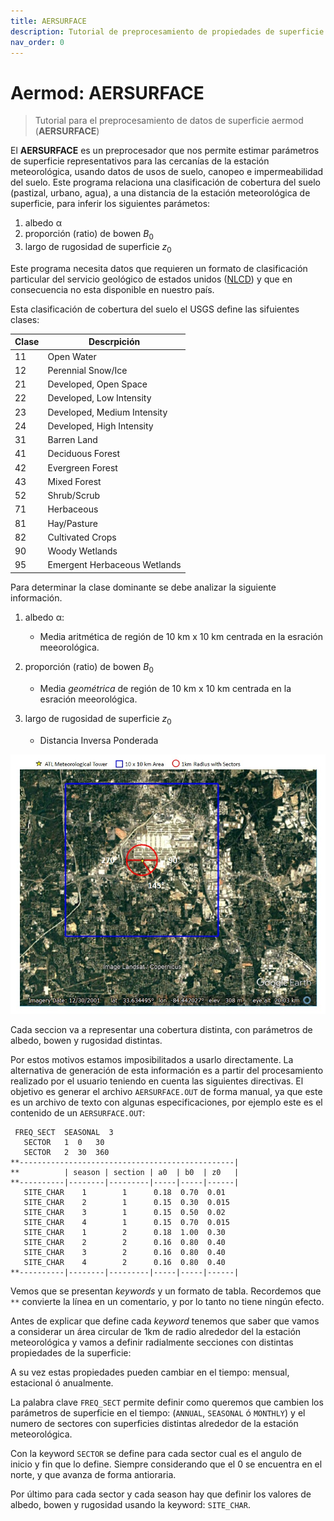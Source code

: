 ```yaml
---
title: AERSURFACE
description: Tutorial de preprocesamiento de propiedades de superficie.
nav_order: 0
---
```



# Aermod: AERSURFACE

> Tutorial para el preprocesamiento de datos de superficie aermod (**AERSURFACE**)


El **AERSURFACE** es un preprocesador que nos permite estimar parámetros de superficie representativos para las cercanías de la estación meteorológica, usando datos de usos de suelo, canopeo e impermeabilidad del suelo.
Este programa relaciona una clasificación de cobertura del suelo (pastizal, urbano, agua), a una distancia de la estación meteorológica de superficie, para inferir los siguientes parámetos:

1. albedo &alpha;
2. proporción (ratio) de bowen $B_{0}$
3. largo de rugosidad de superficie $z_{0}$ 

Este programa necesita datos que requieren un formato de clasificación particular del servicio geológico de estados unidos ([NLCD](https://www.mrlc.gov/)) y que en consecuencia no esta disponible en nuestro país. 

Esta clasificación de cobertura del suelo el USGS define las sifuientes clases:


<!-- https://grasswiki.osgeo.org/wiki/File:NLCD_2016_Land_Cover_example.png -->
|Clase|Descrpición|
|---|---|
11|Open Water
12|Perennial Snow/Ice
21|Developed, Open Space
22|Developed, Low Intensity
23|Developed, Medium Intensity
24|Developed, High Intensity
31|Barren Land
41|Deciduous Forest
42|Evergreen Forest
43|Mixed Forest
52|Shrub/Scrub
71|Herbaceous
81|Hay/Pasture
82|Cultivated Crops
90|Woody Wetlands
95|Emergent Herbaceous Wetlands

Para determinar la clase dominante se debe analizar la siguiente información.

1. albedo &alpha;:
    - Media aritmética de región de 10 km x 10 km centrada en la esración meeorológica. 

2. proporción (ratio) de bowen $B_{0}$
   - Media *geométrica* de región de 10 km x 10 km centrada en la esración meeorológica.
 
3. largo de rugosidad de superficie $z_{0}$
   - Distancia Inversa Ponderada

![aersurface_radio](imgs/aersurface_radio.png)

Cada seccion va a representar una cobertura distinta, con parámetros de albedo, bowen y rugosidad distintas. 

Por estos motivos estamos imposibilitados a usarlo directamente.
La alternativa de generación de esta información es a partir del procesamiento realizado por el usuario teniendo en cuenta las siguientes directivas. El objetivo es generar el archivo ``AERSURFACE.OUT`` de forma manual, ya que este es un archivo de texto con algunas especificaciones, por ejemplo este es el contenido de un ``AERSURFACE.OUT``:

```Text
 FREQ_SECT  SEASONAL  3
   SECTOR   1  0   30
   SECTOR   2  30  360
**------------------------------------------------|
**          | season | section | a0  | b0  | z0   |
**----------|--------|---------|-----|-----|------|
   SITE_CHAR    1        1      0.18  0.70  0.01
   SITE_CHAR    2        1      0.15  0.30  0.015
   SITE_CHAR    3        1      0.15  0.50  0.02
   SITE_CHAR    4        1      0.15  0.70  0.015
   SITE_CHAR    1        2      0.18  1.00  0.30
   SITE_CHAR    2        2      0.16  0.80  0.40
   SITE_CHAR    3        2      0.16  0.80  0.40
   SITE_CHAR    4        2      0.16  0.80  0.40
**----------|--------|---------|-----|-----|------|
```

Vemos que se presentan *keywords* y un formato de tabla. Recordemos que ``**`` convierte la línea en un comentario, y por lo tanto no tiene ningún efecto.

Antes de explicar que define cada *keyword* tenemos que saber que vamos a considerar un área circular de 1km de radio alrededor del la estación meteorológica y vamos a definir radialmente secciones con distintas propiedades de la superficie:



A su vez estas propiedades pueden cambiar en el tiempo: mensual, estacional ó anualmente.

La palabra clave ``FREQ_SECT`` permite definir como queremos que cambien los parámetros de superficie en el tiempo: (``ANNUAL``, ``SEASONAL`` ó ``MONTHLY``)  y el numero de sectores con superficies distintas alrededor de la estación meteorológica.

Con la keyword ``SECTOR`` se define para cada sector cual es el angulo de inicio y fin que lo define. Siempre considerando que el 0 se encuentra en el norte, y que avanza de forma antioraria.

Por último para cada sector y cada season hay que definir los valores de albedo, bowen y rugosidad usando la keyword: ``SITE_CHAR``.